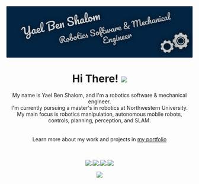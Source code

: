 <p align="center">
  <a href="https://yaelbenshalom.github.io/" target="_blank">
    <img align="center" src="https://github.com/YaelBenShalom/YaelBenShalom/blob/master/readme_header.png">
  </a>
</p>

<h1 align="center">Hi There!  <img align="center" src="https://raw.githubusercontent.com/MartinHeinz/MartinHeinz/master/wave.gif" width="30px"></h1>

<p align="center">
  My name is Yael Ben Shalom, and I'm a robotics software & mechanical engineer.<br>
  I'm currently pursuing a master's in robotics at Northwestern University.<br>
  My main focus is robotics manipulation, autonomous mobile robots, controls, planning, perception, and SLAM.
  <br><br><br>
  Learn more about my work and projects in <a href="https://yaelbenshalom.github.io/" target="_blank">my portfolio</a>
</p>

<br>

<p align="center">
  <a href="https://yaelbenshalom.github.io/" target="_blank">
<!--     <img align="center" src="https://img.shields.io/website-up-down-green-red/http/shields.io.svg"> -->
    <img align="center" src="https://img.shields.io/badge/Website-green?style=flat-square&logo=Webflow&logoColor=white&link=https://yaelbenshalom.github.io/">
  </a>
  <a href="mailto:yael.bshalom@gmail.com" target="_blank">
    <img align="center" src="https://img.shields.io/badge/-Gmail-c14438?style=flat-square&logo=Gmail&logoColor=white&link=mailto:yael.bshalom@gmail.com">
  </a>
<a href="https://www.linkedin.com/in/yael-benshalom/" target="_blank">
    <img align="center" src="https://img.shields.io/badge/-LinkedIn-blue?style=flat-square&logo=Linkedin&logoColor=white&link=https://www.linkedin.com/in/yael-benshalom/">
  </a>
  <a href="https://github.com/YaelBenShalom" target="_blank">
    <img align="center" src="https://img.shields.io/badge/-Github-000?style=flat-square&logo=Github&logoColor=white&link=https://github.com/YaelBenShalom">
  </a>
</p>

<!-- <p align="center">
  <img align="center" src="https://github-profile-trophy.vercel.app/?username=YaelBenShalom&theme=algolia&column=4&margin-w=15&margin-h=15">
</p> -->

<p align="center">
  <img align="center" src="https://github-readme-stats.vercel.app/api?username=YaelBenShalom&count_private=true&show_icons=true&theme=github_dark">
<!--   <br><br>
  <img align="center" src="https://github-readme-stats.vercel.app/api/top-langs/?username=YaelBenShalom&theme=github_dark&layout=compact"> -->
</p>

<!-- <p align="center">
  <img align="center" src="https://img.shields.io/badge/Python-3776AB?style=for-the-badge&logo=python&logoColor=white">
  <img align="center" src="https://img.shields.io/badge/C%2B%2B-00599C?style=for-the-badge&logo=c%2B%2B&logoColor=white">
  <img align="center" src="https://img.shields.io/badge/C-00599C?style=for-the-badge&logo=c&logoColor=white">
  <img align="center" src="https://img.shields.io/badge/HTML5-E34F26?style=for-the-badge&logo=html5&logoColor=white">
  <img align="center" src="https://img.shields.io/badge/CSS3-1572B6?style=for-the-badge&logo=css3&logoColor=white">
  <img align="center" src="https://img.shields.io/badge/JavaScript-323330?style=for-the-badge&logo=javascript&logoColor=white">
  <img align="center" src="https://img.shields.io/badge/Git-F05032?style=for-the-badge&logo=git&logoColor=white">
  <br>
  <img align="center" src="https://img.shields.io/badge/Linux-FCC624?style=for-the-badge&logo=linux&logoColor=black">
  <img align="center" src="https://img.shields.io/badge/Ubuntu-E95420?style=for-the-badge&logo=ubuntu&logoColor=white">
  <br>
  <img align="center" src="https://img.shields.io/badge/Arduino-00979D?style=for-the-badge&logo=Arduino&logoColor=white">
  <img align="center" src="https://img.shields.io/badge/Raspberry%20Pi-A22846?style=for-the-badge&logo=Raspberry%20Pi&logoColor=white">
</p>
 -->
